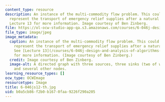 ```yaml
---
content_type: resource
description: An instance of the multi-commodity flow problem. This could be used to
  represent the transport of emergency relief supplies after a natural disaster. See
  Lecture 13 for more information. Image courtesy of Ben Zinberg.
file: https://ol-ocw-studio-app-qa.s3.amazonaws.com/courses/6-046j-design-and-analysis-of-algorithms-spring-2012/b0a5cb86f2b0b1670faa9226f290a205_6-046js12-th.jpg
file_type: image/jpeg
image_metadata:
  caption: An instance of the multi-commodity flow problem. This could be used to
    represent the transport of emergency relief supplies after a natural disaster.
    See [Lecture 13](/courses/6-046j-design-and-analysis-of-algorithms-spring-2012/pages/lecture-notes)
    for more information. (Image courtesy of Ben Zinberg.)
  credit: Image courtesy of Ben Zinberg.
  image-alt: A directed graph with three sources, three sinks (two of which are distinct),
    and several other nodes.
learning_resource_types: []
ocw_type: OCWImage
resourcetype: Image
title: 6-046js12-th.jpg
uid: b0a5cb86-f2b0-b167-0faa-9226f290a205
---
```

